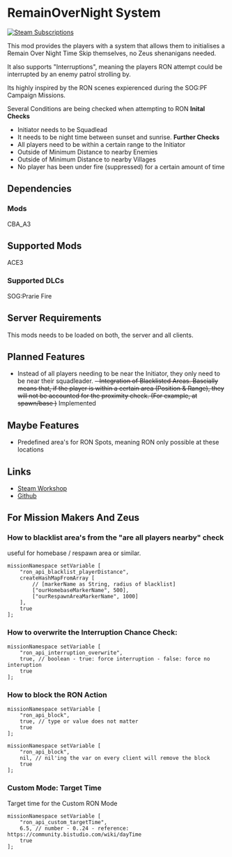 # RemainOverNight System

[![Steam Subscriptions](https://img.shields.io/steam/subscriptions/3438988923?style=for-the-badge&logo=steam&label=Steam%20Workshop&color=%23690000)](https://steamcommunity.com/sharedfiles/filedetails/?id=3438988923)

This mod provides the players with a system that allows them to initialises a Remain Over Night Time Skip themselves, no Zeus shenanigans needed.

It also supports "Interruptions", meaning the players RON attempt could be interrupted by an enemy patrol strolling by.

Its highly inspired by the RON scenes expierenced during the SOG:PF Campaign Missions.

Several Conditions are being checked when attempting to RON
**Inital Checks**
- Initiator needs to be Squadlead
- It needs to be night time between sunset and sunrise.
**Further Checks**
- All players need to be within a certain range to the Initiator
- Outside of Minimum Distance to nearby Enemies
- Outside of Minimum Distance to nearby Villages
- No player has been under fire (suppressed) for a certain amount of time


## Dependencies
### Mods
CBA_A3

## Supported Mods
ACE3
### Supported DLCs
SOG:Prarie Fire

## Server Requirements
This mods needs to be loaded on both, the server and all clients.

## Planned Features
- Instead of all players needing to be near the Initiator, they only need to be near their squadleader.
~~- Integration of Blacklisted Areas. Bascially means that, if the player is within a certain area (Position & Range), they will not be accounted for the proximity check. (For example, at spawn/base )~~ Implemented

## Maybe Features
- Predefined area's for RON Spots, meaning RON only possible at these locations



## Links
- [Steam Workshop](https://steamcommunity.com/sharedfiles/filedetails/?id=3438988923)
- [Github](https://github.com/OverlordZorn/vn-ron)


## For Mission Makers And Zeus

### How to blacklist area's from the "are all players nearby" check
useful for homebase / respawn area or similar.

```sqf
missionNamespace setVariable [
    "ron_api_blacklist_playerDistance",
    createHashMapFromArray [
        // [markerName as String, radius of blacklist]
        ["ourHomebaseMarkerName", 500],
        ["ourRespawnAreaMarkerName", 1000]
    ],
    true
];
```

### How to overwrite the Interruption Chance Check:
```sqf
missionNamespace setVariable [
    "ron_api_interruption_overwrite",
    true, // boolean - true: force interruption - false: force no interuption
    true
];
```

### How to block the RON Action
```sqf
missionNamespace setVariable [
    "ron_api_block",
    true, // type or value does not matter
    true
];
```
```sqf
missionNamespace setVariable [
    "ron_api_block",
    nil, // nil'ing the var on every client will remove the block
    true
];
```
### Custom Mode: Target Time
Target time for the Custom RON Mode
```sqf
missionNamespace setVariable [
    "ron_api_custom_targetTime",
    6.5, // number - 0..24 - reference: https://community.bistudio.com/wiki/dayTime
    true
];

